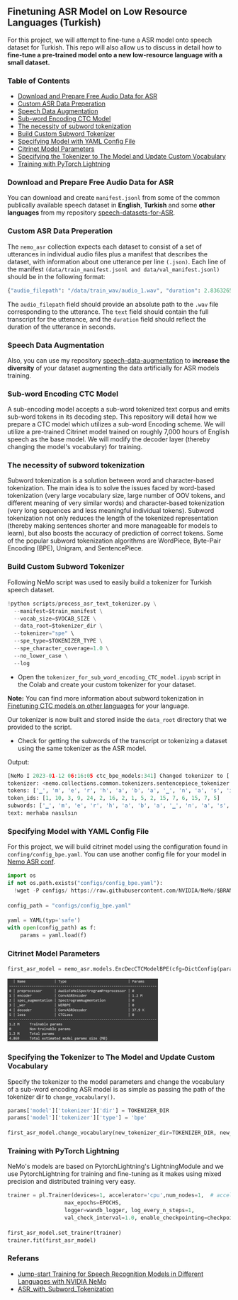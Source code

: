 ## Finetuning ASR Model on Low Resource Languages (Turkish)
For this project, we will attempt to fine-tune a ASR model onto speech dataset for Turkish.
This repo will also allow us to discuss in detail how to **fine-tune a pre-trained model onto a new low-resource language with a small dataset.**

### Table of Contents

- [Download and Prepare Free Audio Data for ASR](#Download-and-Prepare-Free-Audio-Data-for-ASR)
- [Custom ASR Data Preperation](#Custom-ASR-Data-Preperation)
- [Speech Data Augmentation](#Speech-Data-Augmentation)
- [Sub-word Encoding CTC Model](#Sub-word-Encoding-CTC-Model)
- [The necessity of subword tokenization](#The-necessity-of-subword-tokenization)
- [Build Custom Subword Tokenizer](#Build-Custom-Subword-Tokenizer)
- [Specifying Model with YAML Config File](#Specifying-Model-with-YAML-Config-File)
- [Citrinet Model Parameters](#Citrinet-Model-Parameters)
- [Specifying the Tokenizer to The Model and Update Custom Vocabulary](#Specifying-the-Tokenizer-to-The-Model-and-Update-Custom-Vocabulary)
- [Training with PyTorch Lightning](#Training-with-PyTorch-Lightning)

### Download and Prepare Free Audio Data for ASR
You can download and create `manifest.jsonl` from some of the common publically available speech dataset in **English**, **Turkish** and some **other languages** from my repository [speech-datasets-for-ASR](https://github.com/Rumeysakeskin/speech-datasets-for-ASR).

### Custom ASR Data Preperation
The `nemo_asr` collection expects each dataset to consist of a set of utterances in individual audio files plus a manifest that describes the dataset, with information about one utterance per line `(.json)`.
Each line of the manifest `(data/train_manifest.jsonl and data/val_manifest.jsonl)` should be in the following format:
```python
{"audio_filepath": "/data/train_wav/audio_1.wav", "duration": 2.836326530612245, "text": "bugün hava durumu nasıl"}
```
The `audio_filepath` field should provide an absolute path to the `.wav` file corresponding to the utterance. The `text` field should contain the full transcript for the utterance, and the `duration` field should reflect the duration of the utterance in seconds.

### Speech Data Augmentation
Also, you can use my repository [
speech-data-augmentation](https://github.com/Rumeysakeskin/speech-data-augmentation) to **increase the diversity** of your dataset augmenting the data artificially for ASR models training.

### Sub-word Encoding CTC Model
A sub-encoding model accepts a sub-word tokenized text corpus and emits sub-word tokens in its decoding step. 
This repository will detail how we prepare a CTC model which utilizes a sub-word Encoding scheme.
We will utilize a pre-trained Citrinet model trained on roughly 7,000 hours of English speech as the base model. 
We will modify the decoder layer (thereby changing the model's vocabulary) for training.


### The necessity of subword tokenization

Subword tokenization is a solution between word and character-based tokenization. The main idea is to solve the issues faced by word-based tokenization (very large vocabulary size, large number of OOV tokens, and different meaning of very similar words) and character-based tokenization (very long sequences and less meaningful individual tokens).
Subword tokenization not only reduces the length of the tokenized representation (thereby making sentences shorter and more manageable for models to learn), but also boosts the accuracy of prediction of correct tokens.
Some of the popular subword tokenization algorithms are WordPiece, Byte-Pair Encoding (BPE), Unigram, and SentencePiece. 

### Build Custom Subword Tokenizer

Following NeMo script was used to easily build a tokenizer for Turkish speech dataset.

```python
!python scripts/process_asr_text_tokenizer.py \
  --manifest=$train_manifest \
  --vocab_size=$VOCAB_SIZE \
  --data_root=$tokenizer_dir \
  --tokenizer="spe" \
  --spe_type=$TOKENIZER_TYPE \
  --spe_character_coverage=1.0 \
  --no_lower_case \
  --log
```

- Open the `tokenizer_for_sub_word_encoding_CTC_model.ipynb` script in the Colab and create your custom tokenizer for your dataset.

**Note:** You can find more information about subword tokenization in [Finetuning CTC models on other languages](https://github.com/NVIDIA/NeMo/blob/main/tutorials/asr/ASR_CTC_Language_Finetuning.ipynb) for your language.

Our tokenizer is now built and stored inside the `data_root` directory that we provided to the script.

- Check for getting the subwords of the transcript or tokenizing a dataset using the same tokenizer as the ASR model. 

Output:
```python
[NeMo I 2023-01-12 06:16:05 ctc_bpe_models:341] Changed tokenizer to ['<unk>', '▁', 'a', 'e', 'i', 'n', 'l', 'ı', 'k', 'r', 'm', 't', 'u', 'd', 'y', 's', 'b', 'o', 'z', 'ü', 'ş', 'ar', 'g', 'ç', 'h', 'v', 'p', 'c', 'f', 'ö', 'j', 'w', 'q', '̇', 'x', 'ğ'] vocabulary.
tokenizer: <nemo.collections.common.tokenizers.sentencepiece_tokenizer.SentencePieceTokenizer object at 0x7fde5605d280>
tokens: ['▁', 'm', 'e', 'r', 'h', 'a', 'b', 'a', '▁', 'n', 'a', 's', 'ı', 'l', 's', 'ı', 'n']
token_ids: [1, 10, 3, 9, 24, 2, 16, 2, 1, 5, 2, 15, 7, 6, 15, 7, 5]
subwords: ['▁', 'm', 'e', 'r', 'h', 'a', 'b', 'a', '▁', 'n', 'a', 's', 'ı', 'l', 's', 'ı', 'n']
text: merhaba nasılsın
```

### Specifying Model with YAML Config File
For this project, we will build citrinet model using the configuration found in `confing/config_bpe.yaml`. You can use another config file for your model in [Nemo ASR conf](https://github.com/NVIDIA/NeMo/tree/main/examples/asr/conf).  
```python
import os
if not os.path.exists("configs/config_bpe.yaml"):
  !wget -P configs/ https://raw.githubusercontent.com/NVIDIA/NeMo/$BRANCH/examples/asr/conf/citrinet/config_bpe.yaml
  
config_path = "configs/config_bpe.yaml"

yaml = YAML(typ='safe')
with open(config_path) as f:
    params = yaml.load(f)
```

### Citrinet Model Parameters

```python
first_asr_model = nemo_asr.models.EncDecCTCModelBPE(cfg=DictConfig(params['model']))
```
<img src="citrinet_model_params.png" width="340" height="141">

### Specifying the Tokenizer to The Model and Update Custom Vocabulary

Specify the tokenizer to the model parameters and change the vocabulary of a sub-word encoding ASR model is as simple as passing the path of the tokenizer dir to `change_vocabulary()`.
```python
params['model']['tokenizer']['dir'] = TOKENIZER_DIR
params['model']['tokenizer']['type'] = 'bpe'

first_asr_model.change_vocabulary(new_tokenizer_dir=TOKENIZER_DIR, new_tokenizer_type="bpe")
```
### Training with PyTorch Lightning

NeMo's models are based on PytorchLightning's LightningModule and we use PytorchLightning for training and fine-tuning as it makes using mixed precision and distributed training very easy.

```python
trainer = pl.Trainer(devices=1, accelerator='cpu',num_nodes=1,  # accelerator='ddp'
                  max_epochs=EPOCHS,
                  logger=wandb_logger, log_every_n_steps=1,
                  val_check_interval=1.0, enable_checkpointing=checkpoint_callback)

first_asr_model.set_trainer(trainer)
trainer.fit(first_asr_model)
```


### Referans
- [Jump-start Training for Speech Recognition Models in Different Languages with NVIDIA NeMo](https://developer.nvidia.com/blog/jump-start-training-for-speech-recognition-models-with-nemo/)
- [ASR_with_Subword_Tokenization](https://github.com/NVIDIA/NeMo/blob/main/tutorials/asr/ASR_with_Subword_Tokenization.ipynb)



